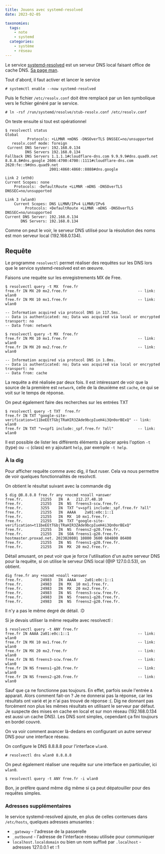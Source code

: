 ```yaml
---
title: Jouons avec systemd-resolved
date: 2023-02-05

taxonomies:
  tags:
    - note
    - systemd
  categories:
    - système
    - réseau
---
```

Le service [systemd-resolved](https://wiki.archlinux.org/title/Systemd-resolved) est un serveur DNS local faisant office de cache DNS. [Sa page man](https://www.man7.org/linux/man-pages/man8/systemd-resolved.service.8.html).

Tout d'abord, il faut activer et lancer le service

    # systemctl enable --now systemd-resolved

Puis le fichier `/etc/resolv.conf` doit être remplacé par un lien symbolique vers le fichier généré par le service.

    # ln -rsf /run/systemd/resolve/stub-resolv.conf /etc/resolv.conf

On teste ensuite si tout est opérationnel

    $ resolvectl status
    Global
              Protocols: +LLMNR +mDNS -DNSOverTLS DNSSEC=no/unsupported
       resolv.conf mode: foreign
     Current DNS Server: 192.168.0.134
             DNS Servers 192.168.0.134
    Fallback DNS Servers 1.1.1.1#cloudflare-dns.com 9.9.9.9#dns.quad9.net 8.8.8.8#dns.google 2606:4700:4700::1111#cloudflare-dns.com 2620:fe::9#dns.quad9.net
                        2001:4860:4860::8888#dns.google

    Link 2 (eth0)
    Current Scopes: none
        Protocols: -DefaultRoute +LLMNR -mDNS -DNSOverTLS DNSSEC=no/unsupported

    Link 3 (wlan0)
        Current Scopes: DNS LLMNR/IPv4 LLMNR/IPv6
             Protocols: +DefaultRoute +LLMNR -mDNS -DNSOverTLS DNSSEC=no/unsupported
    Current DNS Server: 192.168.0.134
           DNS Servers: 192.168.0.134

Comme on peut le voir, le serveur DNS utilisé pour la résolution des noms est mon serveur local (192.168.0.134).

## Requête

Le programme `resolvectl` permet réaliser des requêtes sur les DNS lors que le service systemd-resolved est en œeuvre.

Faisons une requête sur les enregistrements MX de Free.

    $ resolvectl query -t MX  free.fr
    free.fr IN MX 20 mx2.free.fr                                -- link: wlan0
    free.fr IN MX 10 mx1.free.fr                                -- link: wlan0

    -- Information acquired via protocol DNS in 117.5ms.
    -- Data is authenticated: no; Data was acquired via local or encrypted transport: no
    -- Data from: network

    $ resolvectl query -t MX  free.fr
    free.fr IN MX 10 mx1.free.fr                                -- link: wlan0
    free.fr IN MX 20 mx2.free.fr                                -- link: wlan0

    -- Information acquired via protocol DNS in 1.0ms.
    -- Data is authenticated: no; Data was acquired via local or encrypted transport: no
    -- Data from: cache

La requête a été réalisée par deux fois. Il est intéressant de voir que la source de la première est `network`, celle de la deuxième est `cache`, ce qui se voit sur le temps de réponse.

On peut également faire des recherches sur les entrées TXT

    $ resolvectl query -t TXT  free.fr
    free.fr IN TXT "google-site-verification=t11beEEtTGbjTRaHIR3ZAde9bcpIueH4i3Qn0orBExQ" -- link: wlan0
    free.fr IN TXT "v=spf1 include:_spf.free.fr ?all"           -- link: wlan0

Il est possible de lister les différents éléments à placer après l'option `-t` (type) ou `-c` (class) en y ajoutant `help`, par exemple `-t help`.

### À la dig

Pour afficher requête comme avec dig, il faut ruser. Cela va nous permettre de voir quelques fonctionnalités de resolvctl.

On obtient le résultat suivant avec la commande dig

    $ dig @8.8.8.8 free.fr any +nocmd +noall +answer
    free.fr.		21255	IN	A	212.27.48.10
    free.fr.		21255	IN	NS	freens3-scw.free.fr.
    free.fr.		3255	IN	TXT	"v=spf1 include:_spf.free.fr ?all"
    free.fr.		21255	IN	AAAA	2a01:e0c:1::1
    free.fr.		21255	IN	MX	10 mx1.free.fr.
    free.fr.		21255	IN	TXT	"google-site-verification=t11beEEtTGbjTRaHIR3ZAde9bcpIueH4i3Qn0orBExQ"
    free.fr.		21255	IN	NS	freens2-g20.free.fr.
    free.fr.		21255	IN	SOA	freens1-g20.free.fr. hostmaster.proxad.net. 2023020801 10800 3600 604800 86400
    free.fr.		21255	IN	NS	freens1-g20.free.fr.
    free.fr.		21255	IN	MX	20 mx2.free.fr.

Détail amusant, on peut voir que je force l'utilisation d'un autre serveur DNS pour la requête, si on utilise le serveur DNS local (@IP 127.0.0.53), on obtient.

    dig free.fr any +nocmd +noall +answer
    free.fr.		24983	IN	AAAA	2a01:e0c:1::1
    free.fr.		24983	IN	MX	10 mx1.free.fr.
    free.fr.		24983	IN	MX	20 mx2.free.fr.
    free.fr.		24983	IN	NS	freens3-scw.free.fr.
    free.fr.		24983	IN	NS	freens1-g20.free.fr.
    free.fr.		24983	IN	NS	freens2-g20.free.fr.

Il n'y a pas le même degré de détail. :D

Si je devais utiliser la même requête avec resolvectl :

    $ resolvectl query -t ANY free.fr
    free.fr IN AAAA 2a01:e0c:1::1                               -- link: wlan0
    free.fr IN MX 10 mx1.free.fr                                -- link: wlan0
    free.fr IN MX 20 mx2.free.fr                                -- link: wlan0
    free.fr IN NS freens3-scw.free.fr                           -- link: wlan0
    free.fr IN NS freens1-g20.free.fr                           -- link: wlan0
    free.fr IN NS freens2-g20.free.fr                           -- link: wlan0

Sauf que ça ne fonctionne pas toujours. En effet, parfois seule l'entrée `A` apparait. Alors comment fait-on ? Je ne donnerai pas la réponse, car les résultats ont varié et je n'ai pas trouvé de réponse :(. Dig ne donnant pas forcément non plus les mêmes résultats en utilisant le serveur par défaut. Je suspecte des mises en cache en local et sur mon réseau (192.168.0.134 est aussi un cache DNS). Les DNS sont simples, cependant ça fini toujours en bordel couvré.

On va voir comment avancer là-dedans en configurant un autre serveur DNS pour une interface réseau.

On configure le DNS 8.8.8.8 pour l'interface `wlan0`.

    # resolvectl dns wlan0 8.8.8.8

On peut également réaliser une requête sur une interface en particulier, ici `wlan0`.

    $ resolvectl query -t ANY free.fr -i wlan0

Bon, je préfère quand même dig même si ça peut dépatouiller pour des requêtes simples.

### Adresses supplémentaires

le service systemd-resolved ajoute, en plus de celles contenues dans `/etc/hosts`, quelques adresses amusantes :

- `_gateway` - l'adresse de la passerelle
- `_outbound` - l'adresse de l'interface réseau utilisée pour communiquer
- `localhost.localdomain` ou bien un nom suffixé par `.localhost` - adresses 127.0.0.1 et ::1
